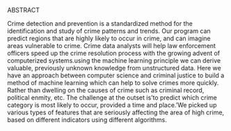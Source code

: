 ABSTRACT


Crime detection and prevention is a standardized method for the identification and study of crime patterns and trends. Our program can predict regions that are highly likely to occur in crime, and can imagine areas vulnerable to crime. Crime data analysts will help law enforcement officers speed up the crime resolution process with the growing advent of computerized systems.using the machine learning principle we can derive valuable, previously unknown knowledge from unstructured data. Here we have an approach between computer science and criminal justice to build a method of machine learning which can help to solve crimes more quickly. Rather than dwelling on the causes of crime such as criminal record, political enmity, etc.
The challenge at the outset is’to predict which crime category is most likely to occur, provided a time and place.’We picked up various types of features that are seriously affecting the area of high crime, based on different indicators using different algorithms.
